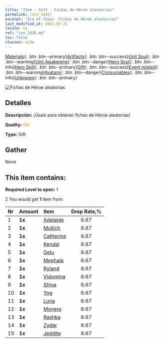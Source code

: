 ```yaml
---
title: "Item - Gift - Fichas de Héroe aleatorias"
permalink: /con_1435/
excerpt: "Era of Chaos  Fichas de Héroe aleatorias"
last_modified_at: 2021-07-21
locale: es
ref: "con_1435.md"
toc: false
classes: wide
---
```

 [Materials](/ItemsES/){: .btn .btn--primary}[Artifacts](/ItemsES/Artifacts/){: .btn .btn--success}[Unit Soul](/ItemsES/UnitSoul/){: .btn .btn--warning}[Unit Awakening](/ItemsES/UnitAwakening/){: .btn .btn--danger}[Hero Soul](/ItemsES/HeroSoul/){: .btn .btn--info}[Hero Skill](/ItemsES/HeroSkill/){: .btn .btn--primary}[Gift](/ItemsES/Gift/){: .btn .btn--success}[Event related](/ItemsES/Events/){: .btn .btn--warning}[Avatars](/ItemsES/Avatars/){: .btn .btn--danger}[Consumables](/ItemsES/Consumables/){: .btn .btn--info}[Unknown](/ItemsES/Unknown/){: .btn .btn--primary}

 ![Fichas de Héroe aleatorias](/images/t/i_907049.png)

## Detalles
 **Descripción:** ¡Úsalo para obtener fichas de Héroe aleatorias!

 **Quality:** <span style="color: #FF8C00">OK</span>

 **Type:** Gift

## Gather

  None

## This item contains:

 **Required Level to open:** 1

 2 You would get **1** item  from:

  | Nr | Amount |     Item    | Drop Rate,% |
  |:---|:-------|:------------|:---------:|
  | 1 |  **1x** | [Adelaide](/ItemsES/her_359/) | 6.67 | 
  | 2 |  **1x** | [Mullich](/ItemsES/her_360/) | 6.67 | 
  | 3 |  **1x** | [Catherine](/ItemsES/her_361/) | 6.67 | 
  | 4 |  **1x** | [Kendal](/ItemsES/her_363/) | 6.67 | 
  | 5 |  **1x** | [Gelu](/ItemsES/her_366/) | 6.67 | 
  | 6 |  **1x** | [Mephala](/ItemsES/her_367/) | 6.67 | 
  | 7 |  **1x** | [Ryland](/ItemsES/her_368/) | 6.67 | 
  | 8 |  **1x** | [Vidomina](/ItemsES/her_372/) | 6.67 | 
  | 9 |  **1x** | [Shiva](/ItemsES/her_376/) | 6.67 | 
  | 10 |  **1x** | [Yog](/ItemsES/her_377/) | 6.67 | 
  | 11 |  **1x** | [Luna](/ItemsES/her_378/) | 6.67 | 
  | 12 |  **1x** | [Monere](/ItemsES/her_379/) | 6.67 | 
  | 13 |  **1x** | [Rashka](/ItemsES/her_384/) | 6.67 | 
  | 14 |  **1x** | [Zydar](/ItemsES/her_385/) | 6.67 | 
  | 15 |  **1x** | [Jeddite](/ItemsES/her_391/) | 6.67 | 
